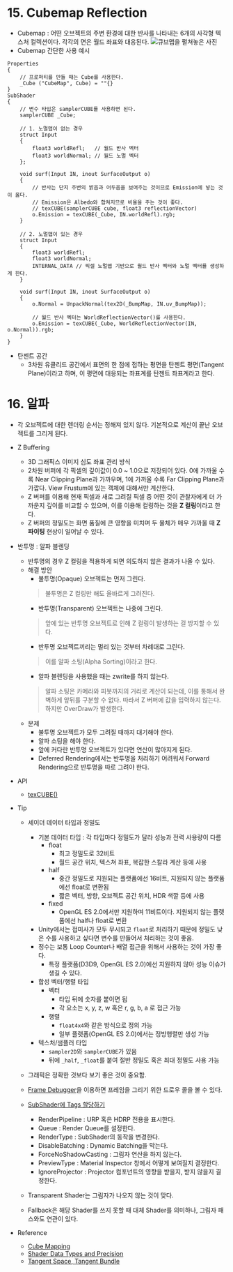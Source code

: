 # 15. Cubemap Reflection
- Cubemap : 어떤 오브젝트의 주변 환경에 대한 반사를 나타내는 6개의 사각형 텍스처 컬렉션이다. 각각의 면은 월드 좌표와 대응된다.
![큐브맵을 펼쳐놓은 사진](https://upload.wikimedia.org/wikipedia/commons/thumb/e/ea/Cube_map.svg/1920px-Cube_map.svg.png)
- Cubemap 간단한 사용 예시
```
Properties
{
    // 프로퍼티를 만들 때는 Cube를 사용한다.
    _Cube ("CubeMap", Cube) = ""{}
}
SubShader
{
    // 변수 타입은 samplerCUBE를 사용하면 된다.
    samplerCUBE _Cube;

    // 1. 노멀맵이 없는 경우
    struct Input
    {
        float3 worldRefl;   // 월드 반사 벡터
        float3 worldNormal; // 월드 노멀 벡터
    };

    void surf(Input IN, inout SurfaceOutput o)
    {
        // 반사는 단지 주변의 밝음과 어두움을 보여주는 것이므로 Emission에 넣는 것이 옳다.
        // Emission은 Albedo와 합쳐지므로 비율을 주는 것이 좋다.
        // texCUBE(samplerCUBE cube, float3 reflectionVector)
        o.Emission = texCUBE(_Cube, IN.worldRefl).rgb;
    }

    // 2. 노멀맵이 있는 경우
    struct Input
    {
        float3 worldRefl;
        float3 worldNormal;
        INTERNAL_DATA // 픽셀 노멀맵 기반으로 월드 반사 벡터와 노멀 벡터를 생성하게 한다.
    }

    void surf(Input IN, inout SurfaceOutput o)
    {
        o.Normal = UnpackNormal(tex2D(_BumpMap, IN.uv_BumpMap));

        // 월드 반사 벡터는 WorldReflectionVector()를 사용한다.
        o.Emission = texCUBE(_Cube, WorldReflectionVector(IN, o.Normal)).rgb;
    }
}
```

- 탄젠트 공간
    - 3차원 유클리드 공간에서 표면의 한 점에 접하는 평면을 탄젠트 평면(Tangent Plane)이라고 하며, 이 평면에 대응되는 좌표계를 탄젠트 좌표계라고 한다.

# 16. 알파
- 각 오브젝트에 대한 렌더링 순서는 정해져 있지 않다. 기본적으로 계산이 끝난 오브젝트를 그리게 된다.
- Z Buffering
    - 3D 그래픽스 이미지 심도 좌표 관리 방식
    - 2차원 버퍼에 각 픽셀의 깊이값이 0.0 ~ 1.0으로 저장되어 있다. 0에 가까울 수록 Near Clipping Plane과 가까우며, 1에 가까울 수록 Far Clipping Plane과 가깝다. View Frustum에 있는 객체에 대해서만 계산한다.
    - Z 버퍼를 이용해 현재 픽셀과 새로 그려질 픽셀 중 어떤 것이 관찰자에게 더 가까운지 깊이를 비교할 수 있으며, 이를 이용해 컬링하는 것을 **Z 컬링**이라고 한다.
    - Z 버퍼의 정밀도는 화면 품질에 큰 영향을 미치며 두 물체가 매우 가까울 때 **Z 파이팅** 현상이 일어날 수 있다.
- 반투명 : 알파 블렌딩
    - 반투명의 경우 Z 컬링을 적용하게 되면 의도하지 않은 결과가 나올 수 있다.
    - 해결 방안
        - 불투명(Opaque) 오브젝트는 먼저 그린다.
        > 불투명은 Z 컬링만 해도 올바르게 그려진다.
        - 반투명(Transparent) 오브젝트는 나중에 그린다.
        > 앞에 있는 반투명 오브젝트로 인해 Z 컬링이 발생하는 걸 방지할 수 있다.
        - 반투명 오브젝트끼리는 멀리 있는 것부터 차례대로 그린다.
        > 이를 알파 소팅(Alpha Sorting)이라고 한다.
        - 알파 블렌딩을 사용했을 때는 zwrite를 하지 않는다.
        > 알파 소팅은 카메라와 피봇까지의 거리로 계산이 되는데, 이를 통해서 완벽하게 앞뒤를 구분할 수 없다. 따라서 Z 버퍼에 값을 입력하지 않는다. 하지만 OverDraw가 발생한다.
    - 문제
        - 불투명 오브젝트가 모두 그려질 때까지 대기해야 한다.
        - 알파 소팅을 해야 한다.
        - 앞에 커다란 반투명 오브젝트가 있다면 연산이 많아지게 된다.
        - Deferred Rendering에서는 반투명을 처리하기 어려워서 Forward Rendering으로 반투명을 따로 그려야 한다.



- API
    - [texCUBE()](https://learn.microsoft.com/en-us/windows/win32/direct3dhlsl/dx-graphics-hlsl-texcube)

- Tip
    - 셰이더 데이터 타입과 정밀도
        - 기본 데이터 타입 : 각 타입마다 정밀도가 달라 성능과 전력 사용량이 다름
            - float
                - 최고 정밀도로 32비트
                - 월드 공간 위치, 텍스쳐 좌표, 복잡한 스칼라 계산 등에 사용
            - half
                - 중간 정밀도로 지원되는 플랫폼에선 16비트, 지원되지 않는 플랫폼에선 float로 변환됨
                - 짧은 벡터, 방향, 오브젝트 공간 위치, HDR 색깔 등에 사용
            - fixed
                - OpenGL ES 2.0에서만 지원하며 11비트이다. 지원되지 않는 플랫폼에선 half나 float로 변환
        - Unity에서는 접미사가 모두 무시되고 `float`로 처리하기 때문에 정밀도 낮은 수를 사용하고 싶다면 변수를 만들어서 처리하는 것이 좋음.
        - 정수는 보통 Loop Counter나 배열 접근을 위해서 사용하는 것이 가장 좋다.
            - 특정 플랫폼(D3D9, OpenGL ES 2.0)에선 지원하지 않아 성능 이슈가 생길 수 있다.
        - 합성 벡터/행렬 타입
            - 벡터
                - 타입 뒤에 숫자를 붙이면 됨
                - 각 요소는 x, y, z, w 혹은 r, g, b, a 로 접근 가능
            - 행렬
                - `float4x4`와 같은 방식으로 정의 가능
                - 일부 플랫폼(OpenGL ES 2.0)에서는 정방행렬만 생성 가능
        - 텍스처/샘플러 타입
            - `sampler2D`와 `samplerCUBE`가 있음
            - 뒤에 `_half`, `_float`를 붙여 절반 정밀도 혹은 최대 정밀도 사용 가능

    - 그래픽은 정확한 것보다 보기 좋은 것이 중요함.
    - [Frame Debugger](https://docs.unity3d.com/2021.3/Documentation/Manual/FrameDebugger.html)을 이용하면 프레임을 그리기 위한 드로우 콜을 볼 수 있다.
    - [SubShader에 Tags 할당하기](https://docs.unity3d.com/2021.3/Documentation/Manual/SL-SubShaderTags.html)
        - RenderPipeline : URP 혹은 HDRP 전용을 표시한다.
        - Queue : Render Queue를 설정한다.
        - RenderType : SubShader의 동작을 변경한다.
        - DisableBatching : Dynamic Batching을 막는다.
        - ForceNoShadowCasting : 그림자 연산을 하지 않는다.
        - PreviewType : Material Inspector 창에서 어떻게 보여질지 결정한다.
        - IgnoreProjector : Projector 컴포넌트의 영향을 받을지, 받지 않을지 결정한다.
    - Transparent Shader는 그림자가 나오지 않는 것이 맞다.
    - Fallback은 해당 Shader를 쓰지 못할 때 대체 Shader를 의미하나, 그림자 패스와도 연관이 있다.
- Reference
    - [Cube Mapping](https://en.wikipedia.org/wiki/Cube_mapping)
    - [Shader Data Types and Precision](https://docs.unity3d.com/Manual/SL-DataTypesAndPrecision.html)
    - [Tangent Space, Tangent Bundle](https://elementary-physics.tistory.com/49)

